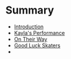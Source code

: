 # Summary

* [Introduction](README.adoc)
* [Kayla's Performance](_posts/2016-08-11-ng23055-nationalshowcase2016-master.docx.md)
* [On Their Way](_posts/2016-08-11-On-their-Way.md)
* [Good Luck Skaters](_posts/2016-08-11-Good-Luck-Skaters.md)
* 

